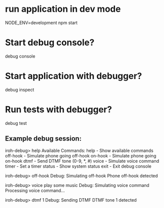
# run application in dev mode
NODE_ENV=development npm start

# Start debug console?
debug console

# Start application with debugger?
debug inspect

# Run tests with debugger?
debug test

## Example debug session:

iroh-debug> help
Available Commands:
  help                - Show available commands
  off-hook            - Simulate phone going off-hook
  on-hook            - Simulate phone going on-hook
  dtmf <digit>       - Send DTMF tone (0-9, *, #)
  voice <text>       - Simulate voice command
  timer <minutes>    - Set a timer
  status             - Show system status
  exit               - Exit debug console

iroh-debug> off-hook
Debug: Simulating off-hook
Phone off-hook detected

iroh-debug> voice play some music
Debug: Simulating voice command
Processing voice command...

iroh-debug> dtmf 1
Debug: Sending DTMF
DTMF tone 1 detected